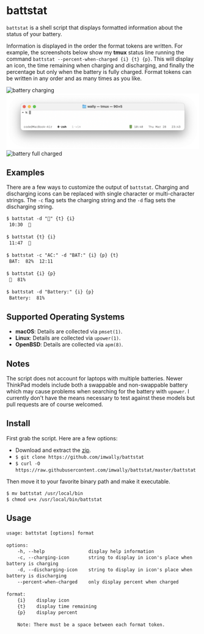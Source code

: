# battstat

`battstat` is a shell script that displays formatted information about the status of your battery. 

Information is displayed in the order the format tokens are written. For example, the screenshots below show my __tmux__ status line running the command `battstat --percent-when-charged {i} {t} {p}`. This will display an icon, the time remaining when charging and discharging, and finally the percentage but only when the battery is fully charged. Format tokens can be written in any order and as many times as you like.

![battery charging](https://github.com/imwally/battstat/raw/master/img/charging.png)
![battery discharging](https://github.com/imwally/battstat/raw/master/img/discharging.png)
![battery full charged](https://github.com/imwally/battstat/raw/master/img/charged.png)

## Examples

There are a few ways to customize the output of `battstat`. Charging and discharging icons can be replaced with single character or multi-character strings. The `-c` flag sets the charging string and the `-d` flag sets the discharging string.

```
$ battstat -d "🍕" {t} {i}
 10:30  🍕

$ battstat {t} {i}
 11:47  🔋

$ battstat -c "AC:" -d "BAT:" {i} {p} {t}
 BAT:  82%  12:11

$ battstat {i} {p}    
 🔋  81%

$ battstat -d "Battery:" {i} {p}
 Battery:  81%
```

## Supported Operating Systems

* __macOS__: Details are collected via `pmset(1)`.
* __Linux__: Details are collected via `upower(1)`.
* __OpenBSD__: Details are collected via `apm(8)`.

## Notes

The script does not account for laptops with multiple batteries. Newer ThinkPad models include both a swappable and non-swappable battery which may cause problems when searching for the battery with `upower`. I currently don't have the means necessary to test against these models but pull requests are of course welcomed.

## Install

First grab the script. Here are a few options:

* Download and extract the [zip](https://github.com/imwally/battstat/archive/master.zip).
* `$ git clone https://github.com/imwally/battstat`
* `$ curl -O https://raw.githubusercontent.com/imwally/battstat/master/battstat`

Then move it to your favorite binary path and make it executable.

```
$ mv battstat /usr/local/bin
$ chmod u+x /usr/local/bin/battstat
```

## Usage

```
usage: battstat [options] format

options:
    -h, --help                display help information
    -c, --charging-icon       string to display in icon's place when battery is charging
    -d, --discharging-icon    string to display in icon's place when battery is discharging
    --percent-when-charged    only display percent when charged

format:
    {i}    display icon
    {t}    display time remaining
    {p}    display percent

    Note: There must be a space between each format token.
```
